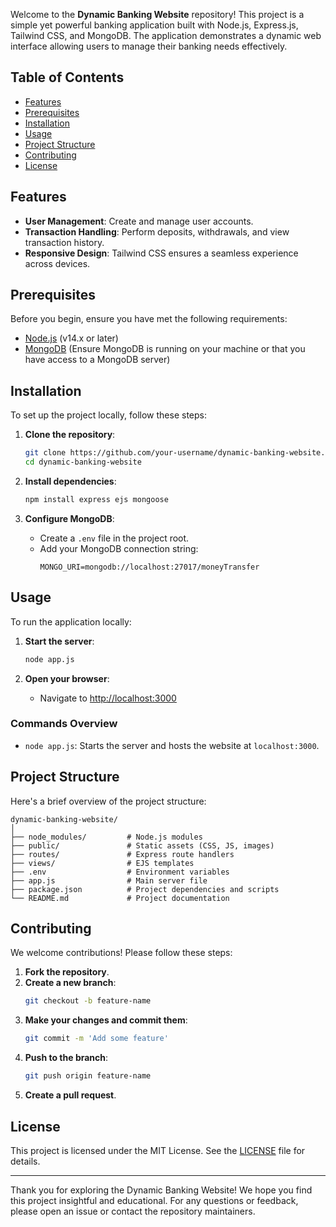 Welcome to the **Dynamic Banking Website** repository! This project is a simple yet powerful banking application built with Node.js, Express.js, Tailwind CSS, and MongoDB. The application demonstrates a dynamic web interface allowing users to manage their banking needs effectively.

## Table of Contents
- [Features](#features)
- [Prerequisites](#prerequisites)
- [Installation](#installation)
- [Usage](#usage)
- [Project Structure](#project-structure)
- [Contributing](#contributing)
- [License](#license)

## Features
- **User Management**: Create and manage user accounts.
- **Transaction Handling**: Perform deposits, withdrawals, and view transaction history.
- **Responsive Design**: Tailwind CSS ensures a seamless experience across devices.

## Prerequisites
Before you begin, ensure you have met the following requirements:
- [Node.js](https://nodejs.org/) (v14.x or later)
- [MongoDB](https://www.mongodb.com/) (Ensure MongoDB is running on your machine or that you have access to a MongoDB server)

## Installation
To set up the project locally, follow these steps:

1. **Clone the repository**:
   ```bash
   git clone https://github.com/your-username/dynamic-banking-website.git
   cd dynamic-banking-website
   ```

2. **Install dependencies**:
   ```bash
   npm install express ejs mongoose
   ```

3. **Configure MongoDB**:
   - Create a `.env` file in the project root.
   - Add your MongoDB connection string:
     ```env
     MONGO_URI=mongodb://localhost:27017/moneyTransfer
     ```

## Usage
To run the application locally:

1. **Start the server**:
   ```bash
   node app.js
   ```

2. **Open your browser**:
   - Navigate to [http://localhost:3000](http://localhost:3000)

### Commands Overview
- `node app.js`: Starts the server and hosts the website at `localhost:3000`.

## Project Structure
Here's a brief overview of the project structure:

```
dynamic-banking-website/
│
├── node_modules/         # Node.js modules
├── public/               # Static assets (CSS, JS, images)
├── routes/               # Express route handlers
├── views/                # EJS templates
├── .env                  # Environment variables
├── app.js                # Main server file
├── package.json          # Project dependencies and scripts
└── README.md             # Project documentation
```

## Contributing
We welcome contributions! Please follow these steps:

1. **Fork the repository**.
2. **Create a new branch**:
   ```bash
   git checkout -b feature-name
   ```
3. **Make your changes and commit them**:
   ```bash
   git commit -m 'Add some feature'
   ```
4. **Push to the branch**:
   ```bash
   git push origin feature-name
   ```
5. **Create a pull request**.

## License
This project is licensed under the MIT License. See the [LICENSE](LICENSE) file for details.

---

Thank you for exploring the Dynamic Banking Website! We hope you find this project insightful and educational. For any questions or feedback, please open an issue or contact the repository maintainers.
